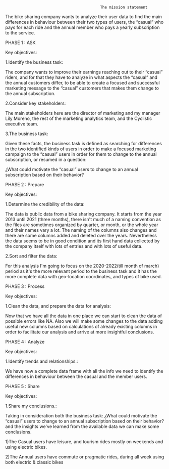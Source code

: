                                               The mission statement
                                                                          
The bike sharing company wants to analyze their user data to find the main differences in behaviour between their two types of users, the “casual” who pays for each ride and the annual member who pays a yearly subscription to the service.


PHASE 1 : ASK

Key objectives:

1.Identify the business task:

The company wants to improve their earnings reaching out to their “casual” riders, and for that they have to analyze in what aspects the “casual” and the annual customers differ, to be able to create a focused and successful marketing message to the “casual” customers that makes them change to the annual subscription.

2.Consider key stakeholders:

The main stakeholders here are the director of marketing and my manager Lily Moreno, the rest of the marketing analytics team, and the Cyclistic executive team.

3.The business task:

Given these facts, the business task is defined as searching for differences in the two identified kinds of users in order to make a focused marketing campaign to the “casual” users in order for them to change to the annual subscription, or resumed in a question:

¿What could motivate the “casual” users to change to an annual subscription based on their behavior?


PHASE 2 : Prepare

Key objectives:

1.Determine the credibility of the data:

The data is public data from a bike sharing company. It starts from the year 2013 until 2021 (three months), there isn't much of a naming convention as the files are sometimes organized by quarter, or month, or the whole year and their names vary a lot. The naming of the columns also changes and there are some columns added and deleted over the years. Nevertheless the data seems to be in good condition and its first hand data collected by the company itself with lots of entries and with lots of useful data.

2.Sort and filter the data:

For this analysis I'm going to focus on the 2020-2022(till month of march) period as it's the more relevant period to the business task and it has the more complete data with geo-location coordinates, and types of bike used.

PHASE 3 : Process

Key objectives:

1.Clean the data, and prepare the data for analysis:

Now that we have all the data in one place we can start to clean the data of possible errors like NA. Also we will make some changes to the data adding useful new columns based on calculations of already existing columns in order to facilitate our analysis and arrive at more insightful conclusions.

PHASE 4 : Analyze

Key objectives:

1.Identify trends and relationships.:

We have now a complete data frame with all the info we need to identify the differences in behaviour between the casual and the member users.

PHASE 5 : Share

Key objectives:

1.Share my conclusions.:

Taking in consideration both the business task: ¿What could motivate the “casual” users to change to an annual subscription based on their behavior? and the insights we've learned from the available data we can make some conclusions.

1)The Casual users have leisure, and tourism rides mostly on weekends and using electric bikes.

2)The Annual users have commute or pragmatic rides, during all week using both electric & classic bikes

